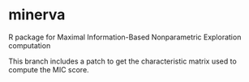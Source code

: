 minerva
=======

R package for Maximal Information-Based Nonparametric Exploration computation

This branch includes a patch to get the characteristic matrix used to compute the MIC score.

